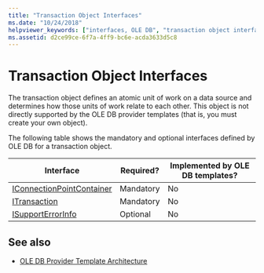 ```yaml
---
title: "Transaction Object Interfaces"
ms.date: "10/24/2018"
helpviewer_keywords: ["interfaces, OLE DB", "transaction object interfaces", "OLE DB, interfaces", "OLE DB providers, transaction support", "OLE DB provider templates, object interfaces", "interfaces, list of"]
ms.assetid: d2ce99ce-6f7a-4ff9-bc6e-acda3633d5c8
---
```

# Transaction Object Interfaces

The transaction object defines an atomic unit of work on a data source and determines how those units of work relate to each other. This object is not directly supported by the OLE DB provider templates (that is, you must create your own object).

The following table shows the mandatory and optional interfaces defined by OLE DB for a transaction object.

|Interface|Required?|Implemented by OLE DB templates?|
|---------------|---------------|--------------------------------------|
|[IConnectionPointContainer](/windows/desktop/api/ocidl/nn-ocidl-iconnectionpointcontainer)|Mandatory|No|
|[ITransaction](https://docs.microsoft.com/previous-versions/windows/desktop/ms723053(v=vs.85))|Mandatory|No|
|[ISupportErrorInfo](https://docs.microsoft.com/previous-versions/windows/desktop/ms715816(v=vs.85))|Optional|No|

## See also

- [OLE DB Provider Template Architecture](../../data/oledb/ole-db-provider-template-architecture.md)
